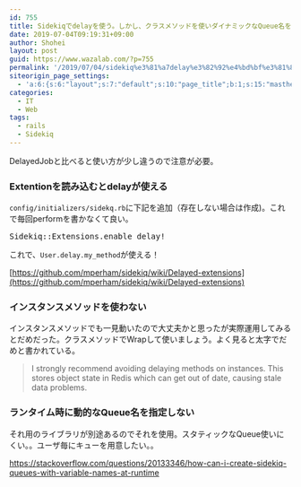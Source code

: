 ```yaml
---
id: 755
title: Sidekiqでdelayを使う。しかし、クラスメソッドを使いダイナミックなQueue名を使わない
date: 2019-07-04T09:19:31+09:00
author: Shohei
layout: post
guid: https://www.wazalab.com/?p=755
permalink: '/2019/07/04/sidekiq%e3%81%a7delay%e3%82%92%e4%bd%bf%e3%81%86%e3%80%82%e3%81%97%e3%81%8b%e3%81%97%e3%80%81%e3%82%af%e3%83%a9%e3%82%b9%e3%83%a1%e3%82%bd%e3%83%83%e3%83%89%e3%82%92%e4%bd%bf%e3%81%84%e3%83%80/'
siteorigin_page_settings:
  - 'a:6:{s:6:"layout";s:7:"default";s:10:"page_title";b:1;s:15:"masthead_margin";b:1;s:13:"footer_margin";b:1;s:16:"display_masthead";b:1;s:22:"display_footer_widgets";b:1;}'
categories:
  - IT
  - Web
tags:
  - rails
  - Sidekiq
---
```

DelayedJobと比べると使い方が少し違うので注意が必要。

### Extentionを読み込むとdelayが使える

`config/initializers/sidekq.rb`に下記を追加（存在しない場合は作成)。これで毎回performを書かなくて良い。

 <pre class="lang:ruby decode:true " >Sidekiq::Extensions.enable_delay! </pre> 

これで、`User.delay.my_method`が使える！

[https://github.com/mperham/sidekiq/wiki/Delayed-extensions](https://github.com/mperham/sidekiq/wiki/Delayed-extensions)

### インスタンスメソッドを使わない

インスタンスメソッドでも一見動いたので大丈夫かと思ったが実際運用してみるとだめだった。クラスメソッドでWrapして使いましょう。よく見ると太字でだめと書かれている。

> I strongly recommend avoiding delaying methods on instances. This stores object state in Redis which can get out of date, causing stale data problems.



### ランタイム時に動的なQueue名を指定しない

それ用のライブラリが別途あるのでそれを使用。スタティックなQueue使いにくい。。ユーザ毎にキューを用意したい。。

https://stackoverflow.com/questions/20133346/how-can-i-create-sidekiq-queues-with-variable-names-at-runtime